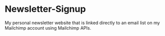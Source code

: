 # Newsletter-Signup
My personal newsletter website that is linked directly to an email list on my Mailchimp account using Mailchimp APIs.
